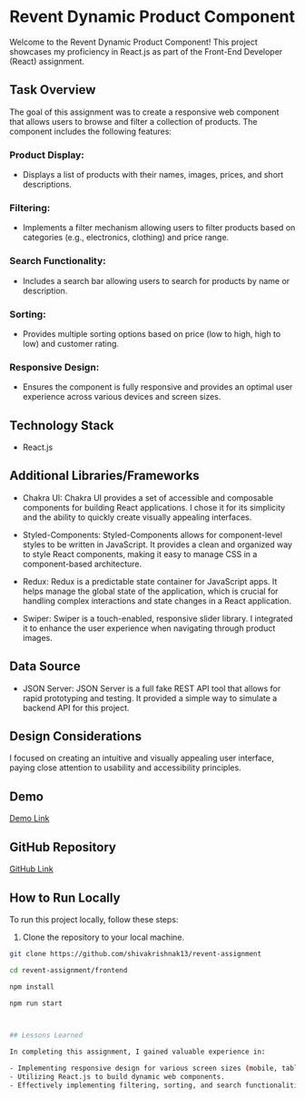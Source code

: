 # Revent Dynamic Product Component

Welcome to the Revent Dynamic Product Component! This project showcases my proficiency in React.js as part of the Front-End Developer (React) assignment.

## Task Overview

The goal of this assignment was to create a responsive web component that allows users to browse and filter a collection of products. The component includes the following features:

### Product Display:
- Displays a list of products with their names, images, prices, and short descriptions.

### Filtering:
- Implements a filter mechanism allowing users to filter products based on categories (e.g., electronics, clothing) and price range.

### Search Functionality:
- Includes a search bar allowing users to search for products by name or description.

### Sorting:
- Provides multiple sorting options based on price (low to high, high to low) and customer rating.

### Responsive Design:
- Ensures the component is fully responsive and provides an optimal user experience across various devices and screen sizes.

## Technology Stack

- React.js

## Additional Libraries/Frameworks

- Chakra UI: Chakra UI provides a set of accessible and composable components for building React applications. I chose it for its simplicity and the ability to quickly create visually appealing interfaces.

- Styled-Components: Styled-Components allows for component-level styles to be written in JavaScript. It provides a clean and organized way to style React components, making it easy to manage CSS in a component-based architecture.

- Redux: Redux is a predictable state container for JavaScript apps. It helps manage the global state of the application, which is crucial for handling complex interactions and state changes in a React application.

- Swiper: Swiper is a touch-enabled, responsive slider library. I integrated it to enhance the user experience when navigating through product images.

## Data Source

- JSON Server: JSON Server is a full fake REST API tool that allows for rapid prototyping and testing. It provided a simple way to simulate a backend API for this project.

## Design Considerations

I focused on creating an intuitive and visually appealing user interface, paying close attention to usability and accessibility principles.

## Demo

[Demo Link](https://revent-pearl.vercel.app)

## GitHub Repository

[GitHub Link](https://github.com/shivakrishnak13/revent-assignment)

## How to Run Locally

To run this project locally, follow these steps:

1. Clone the repository to your local machine.

```bash
git clone https://github.com/shivakrishnak13/revent-assignment

cd revent-assignment/frontend

npm install

npm run start



## Lessons Learned

In completing this assignment, I gained valuable experience in:

- Implementing responsive design for various screen sizes (mobile, tablet, large screens).
- Utilizing React.js to build dynamic web components.
- Effectively implementing filtering, sorting, and search functionalities.

